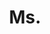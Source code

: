 ---
name: "Yuge (Jimmy) Shi"
title: Ms.
email: yshi@robots.ox.ac.uk
website: yugeten.github.io
note: NULL
category: Graduate Students
photo: "/images/people/YugeShi.jpg"
---